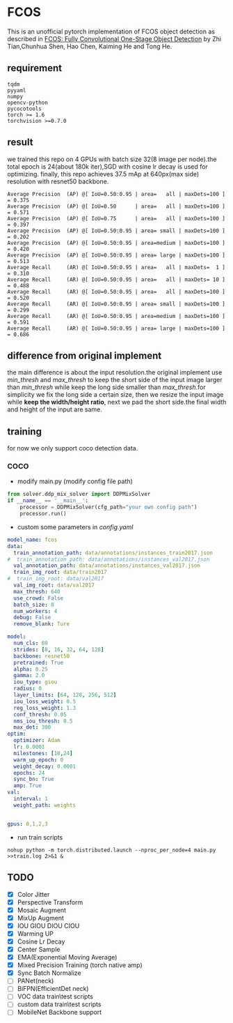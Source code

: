 # FCOS
This is an unofficial pytorch implementation of FCOS object detection as described in [FCOS: Fully Convolutional One-Stage Object Detection](https://arxiv.org/pdf/1904.01355.pdf) by Zhi Tian,Chunhua Shen, Hao Chen, Kaiming He and Tong He.
## requirement
```text
tqdm
pyyaml
numpy
opencv-python
pycocotools
torch >= 1.6
torchvision >=0.7.0
```
## result
we trained this repo on 4 GPUs with batch size 32(8 image per node).the total epoch is 24(about 180k iter),SGD with cosine lr decay is used for optimizing.
finally, this repo achieves 37.5 mAp at 640px(max side) resolution with resnet50 backbone.
```shell script
Average Precision  (AP) @[ IoU=0.50:0.95 | area=   all | maxDets=100 ] = 0.375
Average Precision  (AP) @[ IoU=0.50      | area=   all | maxDets=100 ] = 0.571
Average Precision  (AP) @[ IoU=0.75      | area=   all | maxDets=100 ] = 0.397
Average Precision  (AP) @[ IoU=0.50:0.95 | area= small | maxDets=100 ] = 0.202
Average Precision  (AP) @[ IoU=0.50:0.95 | area=medium | maxDets=100 ] = 0.420
Average Precision  (AP) @[ IoU=0.50:0.95 | area= large | maxDets=100 ] = 0.513
Average Recall     (AR) @[ IoU=0.50:0.95 | area=   all | maxDets=  1 ] = 0.310
Average Recall     (AR) @[ IoU=0.50:0.95 | area=   all | maxDets= 10 ] = 0.488
Average Recall     (AR) @[ IoU=0.50:0.95 | area=   all | maxDets=100 ] = 0.520
Average Recall     (AR) @[ IoU=0.50:0.95 | area= small | maxDets=100 ] = 0.299
Average Recall     (AR) @[ IoU=0.50:0.95 | area=medium | maxDets=100 ] = 0.591
Average Recall     (AR) @[ IoU=0.50:0.95 | area= large | maxDets=100 ] = 0.686
```
## difference from original implement
the main difference is about the input resolution.the original implement use *min_thresh* and *max_thresh* to keep the short
side of the input image larger than *min_thresh* while keep the long side smaller than *max_thresh*.for simplicity we fix the long
side a certain size, then we resize the input image while **keep the width/height ratio**, next we pad the short side.the final
width and height of the input are same.
## training
for now we only support coco detection data.
### COCO
* modify main.py (modify config file path)
```python
from solver.ddp_mix_solver import DDPMixSolver
if __name__ == '__main__':
    processor = DDPMixSolver(cfg_path="your own config path") 
    processor.run()
```
* custom some parameters in *config.yaml*
```yaml
model_name: fcos
data:
  train_annotation_path: data/annotations/instances_train2017.json
#  train_annotation_path: data/annotations/instances_val2017.json
  val_annotation_path: data/annotations/instances_val2017.json
  train_img_root: data/train2017
#  train_img_root: data/val2017
  val_img_root: data/val2017
  max_thresh: 640
  use_crowd: False
  batch_size: 8
  num_workers: 4
  debug: False
  remove_blank: Ture

model:
  num_cls: 80
  strides: [8, 16, 32, 64, 128]
  backbone: resnet50
  pretrained: True
  alpha: 0.25
  gamma: 2.0
  iou_type: giou
  radius: 0
  layer_limits: [64, 128, 256, 512]
  iou_loss_weight: 0.5
  reg_loss_weight: 1.3
  conf_thresh: 0.05
  nms_iou_thresh: 0.5
  max_det: 300
optim:
  optimizer: Adam
  lr: 0.0001
  milestones: [18,24]
  warm_up_epoch: 0
  weight_decay: 0.0001
  epochs: 24
  sync_bn: True
  amp: True
val:
  interval: 1
  weight_path: weights


gpus: 0,1,2,3
```

* run train scripts
```shell script
nohup python -m torch.distributed.launch --nproc_per_node=4 main.py >>train.log 2>&1 &
```

## TODO
- [x] Color Jitter
- [x] Perspective Transform
- [x] Mosaic Augment
- [x] MixUp Augment
- [x] IOU GIOU DIOU CIOU
- [x] Warming UP
- [x] Cosine Lr Decay
- [x] Center Sample
- [x] EMA(Exponential Moving Average)
- [x] Mixed Precision Training (torch native amp)
- [x] Sync Batch Normalize
- [ ] PANet(neck)
- [ ] BiFPN(EfficientDet neck)
- [ ] VOC data train\test scripts
- [ ] custom data train\test scripts
- [ ] MobileNet Backbone support
